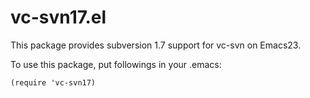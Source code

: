 vc-svn17.el
===========

This package provides subversion 1.7 support for vc-svn on Emacs23.

To use this package, put followings in your .emacs:

    (require 'vc-svn17)
